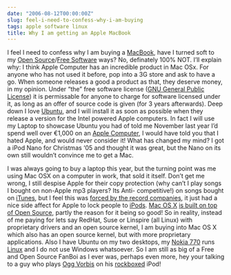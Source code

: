 ```yaml
---
date: "2006-08-12T00:00:00Z"
slug: feel-i-need-to-confess-why-i-am-buying
tags: apple software linux
title: Why I am getting an Apple MacBook
---
```


I feel I need to confess why I am buying a [MacBook][], have I turned soft to
my [Open Source][Open]/[Free Software][] ways? No, definately 100% NOT. I’ll
explain why: I think Apple Computer has an incredible product in Mac OSx. For
anyone who has not used it before, pop into a 3G store and ask to have a go.
When someone releases a good a product as that, they deserve money, in my
opinion. Under “the” free software license ([GNU General Public License][]) it
is permissable for anyone to charge for software licensed under it, as long as
an offer of source code is given (for 3 years afterwards). Deep down I love
[Ubuntu][], and I will install it as soon as possible when they release a
version for the Intel powered Apple computers. In fact I will use my Laptop to
showcase Ubuntu you had of told me November last year I’d spend well over
€1,000 on an [Apple Computer][], I would have told you that I hated Apple, and
would never consider it! What has changed my mind? I got a iPod Nano for
Christmas ‘05 and thought it was great, but the Nano on its own still wouldn’t
convince me to get a Mac. 

I was always going to buy a laptop this year, but the turning point was me
using Mac OSX on a computer in work, that sold it itself. Don’t get me wrong,
I still despise Apple for their copy protection (why can’t I play songs I
bought on non-Apple mp3 players? Its Anti- competitive!) on songs bought on
[iTunes][], but I feel this was [forced by the record companies][record
companies], it just had a nice side affect for Apple to lock people to
[iPods][]. [Mac OS X][] [is built on top of Open Source][Darwin], partly the
reason for it being so good! So in reality, instead of me paying for lets say
RedHat, Suse or Linspire (all Linux) with proprietary drivers and an open
source kernel, I am buying into Mac OS X which also has an open source kernel,
but with more proprietary applications. Also I have Ubuntu on my two desktops,
my [Nokia 770][] runs [Linux][] and I do not use Windows whatsoever. So I am
still as big of a Free and Open Source FanBoi as I ever was, perhaps even
more, hey your talking to a guy who plays [Ogg Vorbis][] on his [rockboxed][]
iPod!

[iPods]: http://www.apple.com/ipod/ "Apple iPod"
[GNU General Public License]: http://www.gnu.org/licenses/gpl.txt "GNU General Public License"
[MacBook]: http://www.apple.com/uk/macbook/macbook.html "MacBook"
[Apple Computer]: http://www.apple.com/ "Apple Computer"
[record companies]: http://www.riaa.com/ "Record Industry Association of America is Evil"
[iTunes]: http://www.apple.com/itunes/ "iTunes"
[Ubuntu]: http://www.ubuntulinux.org/ "Ubuntu Linux"
[Open]: http://www.opensource.org/ "Open Source"
[Darwin]: http://www.opendarwin.org/ "Open Darwin"
[Free Software]: http://www.fsf.org/ "Free Software Foundation"
[Nokia 770]: http://europe.nokia.com/770 "Nokia 770"
[Mac OS X]: http://en.wikipedia.org/wiki/Mac_OS_X "Mac OS X"
[Ogg Vorbis]: http://www.vorbis.com/ "Ogg Vorbis is a completely open, patent-free, professional audio encoding and streaming technology with all the benefits of Open Source."
[Linux]: http://www.kernel.org/ "Linux Kernel"
[rockboxed]: http://www.rockbox.org/ "Rockbox Open Source iPod Firmware"
